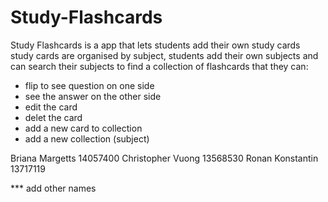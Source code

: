 # Study-Flashcards

Study Flashcards is a app that lets students add their own study cards
study cards are organised by subject, students add their own subjects 
and can search their subjects to find a collection of flashcards that
they can: 
- flip to see question on one side
- see the answer on the other side
- edit the card
- delet the card
- add a new card to collection
- add a new collection (subject)


Briana Margetts 14057400
Christopher Vuong 13568530
Ronan Konstantin 13717119

*** add other names


